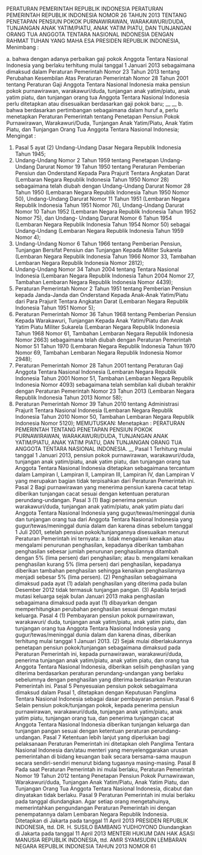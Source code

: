  PERATURAN PEMERINTAH REPUBLIK INDONESIA PERATURAN PEMERINTAH REPUBLIK INDONESIA NOMOR 26 TAHUN 2013 TENTANG PENETAPAN PENSIUN POKOK PURNAWIRAWAN, WARAKAWURI/DUDA, TUNJANGAN ANAK YATIM/PIATU, ANAK YATIM PIATU, DAN TUNJANGAN ORANG TUA ANGGOTA TENTARA NASIONAL INDONESIA
DENGAN RAHMAT TUHAN YANG MAHA ESA PRESIDEN REPUBLIK INDONESIA,
Menimbang :

a. bahwa dengan adanya perbaikan gaji pokok Anggota Tentara Nasional Indonesia yang berlaku terhitung mulai tanggal 1 Januari 2013 sebagaimana dimaksud dalam Peraturan Pemerintah Nomor 23 Tahun 2013 tentang Perubahan Kesembilan Atas Peraturan Pemerintah Nomor 28 Tahun 2001 tentang Peraturan Gaji Anggota Tentara Nasional Indonesia maka pensiun pokok purnawirawan, warakawuri/duda, tunjangan anak yatim/piatu, anak yatim piatu, dan tunjangan orang tua Anggota Tentara Nasional Indonesia perlu ditetapkan atau disesuaikan berdasarkan gaji pokok baru; __ __ b. bahwa berdasarkan pertimbangan sebagaimana dalam huruf a, perlu menetapkan Peraturan Pemerintah tentang Penetapan Pensiun Pokok Purnawirawan, Warakawuri/Duda, Tunjangan Anak Yatim/Piatu, Anak Yatim Piatu, dan Tunjangan Orang Tua Anggota Tentara Nasional Indonesia;
Mengingat :

1. Pasal 5 ayat (2) Undang-Undang Dasar Negara Republik Indonesia Tahun 1945;
2. Undang-Undang Nomor 2 Tahun 1959 tentang Penetapan Undang-Undang Darurat Nomor 19 Tahun 1950 tentang Peraturan Pemberian Pensiun dan Onderstand Kepada Para Prajurit Tentara Angkatan Darat (Lembaran Negara Republik Indonesia Tahun 1950 Nomor 28) sebagaimana telah diubah dengan Undang-Undang Darurat Nomor 28 Tahun 1950 (Lembaran Negara Republik Indonesia Tahun 1950 Nomor 50), Undang-Undang Darurat Nomor 11 Tahun 1951 (Lembaran Negara Republik Indonesia Tahun 1951 Nomor 76), Undang-Undang Darurat Nomor 10 Tahun 1952 (Lembaran Negara Republik Indonesia Tahun 1952 Nomor 75), dan Undang- Undang Darurat Nomor 6 Tahun 1954 (Lembaran Negara Republik Indonesia Tahun 1954 Nomor 50) sebagai Undang-Undang (Lembaran Negara Republik Indonesia Tahun 1959 Nomor 4);
3. Undang-Undang Nomor 6 Tahun 1966 tentang Pemberian Pensiun, Tunjangan Bersifat Pensiun dan Tunjangan Kepada Militer Sukarela (Lembaran Negara Republik Indonesia Tahun 1966 Nomor 33, Tambahan Lembaran Negara Republik Indonesia Nomor 2812);
4. Undang-Undang Nomor 34 Tahun 2004 tentang Tentara Nasional Indonesia (Lembaran Negara Republik Indonesia Tahun 2004 Nomor 27, Tambahan Lembaran Negara Republik Indonesia Nomor 4439);
5. Peraturan Pemerintah Nomor 2 Tahun 1951 tentang Pemberian Pensiun kepada Janda-Janda dan Onderstand Kepada Anak-Anak Yatim/Piatu dari Para Prajurit Tentara Angkatan Darat (Lembaran Negara Republik Indonesia Tahun 1951 Nomor 5);
6. Peraturan Pemerintah Nomor 36 Tahun 1968 tentang Pemberian Pensiun Kepada Warakawuri, Tunjangan Kepada Anak Yatim/Piatu dan Anak Yatim Piatu Militer Sukarela (Lembaran Negara Republik Indonesia Tahun 1968 Nomor 61, Tambahan Lembaran Negara Republik Indonesia Nomor 2663) sebagaimana telah diubah dengan Peraturan Pemerintah Nomor 51 Tahun 1970 (Lembaran Negara Republik Indonesia Tahun 1970 Nomor 69, Tambahan Lembaran Negara Republik Indonesia Nomor 2948);
7. Peraturan Pemerintah Nomor 28 Tahun 2001 tentang Peraturan Gaji Anggota Tentara Nasional Indonesia (Lembaran Negara Republik Indonesia Tahun 2001 Nomor 51, Tambahan Lembaran Negara Republik Indonesia Nomor 4093) sebagaimana telah sembilan kali diubah terakhir dengan Peraturan Pemerintah Nomor 23 Tahun 2013 (Lembaran Negara Republik Indonesia Tahun 2013 Nomor 58);
8. Peraturan Pemerintah Nomor 39 Tahun 2010 tentang Administrasi Prajurit Tentara Nasional Indonesia (Lembaran Negara Republik Indonesia Tahun 2010 Nomor 50, Tambahan Lembaran Negara Republik Indonesia Nomor 5120);
MEMUTUSKAN:
 Menetapkan : PERATURAN PEMERINTAH TENTANG PENETAPAN PENSIUN POKOK PURNAWIRAWAN, WARAKAWURI/DUDA, TUNJANGAN ANAK YATIM/PIATU, ANAK YATIM PIATU, DAN TUNJANGAN ORANG TUA ANGGOTA TENTARA NASIONAL INDONESIA. __
Pasal 1
Terhitung mulai tanggal 1 Januari 2013, pensiun pokok purnawirawan, warakawuri/duda, tunjangan anak yatim/piatu, anak yatim piatu, dan tunjangan orang tua Anggota Tentara Nasional Indonesia ditetapkan sebagaimana tercantum dalam Lampiran I, Lampiran II, Lampiran III, Lampiran IV, dan Lampiran V yang merupakan bagian tidak terpisahkan dari Peraturan Pemerintah ini.
Pasal 2
Bagi purnawirawan yang menerima pensiun karena cacat tetap diberikan tunjangan cacat sesuai dengan ketentuan peraturan perundang-undangan.
Pasal 3
(1) Bagi penerima pensiun warakawuri/duda, tunjangan anak yatim/piatu, anak yatim piatu dari Anggota Tentara Nasional Indonesia yang gugur/tewas/meninggal dunia dan tunjangan orang tua dari Anggota Tentara Nasional Indonesia yang gugur/tewas/meninggal dunia dalam dan karena dinas sebelum tanggal 1 Juli 2001, setelah pensiun pokok/tunjangannya disesuaikan menurut Peraturan Pemerintah ini ternyata:
a. tidak mengalami kenaikan atau mengalami penurunan penghasilan, kepadanya diberikan tambahan penghasilan sebesar jumlah penurunan penghasilannya ditambah dengan 5% (lima persen) dari penghasilan; atau
b. mengalami kenaikan penghasilan kurang 5% (lima persen) dari penghasilan, kepadanya diberikan tambahan penghasilan sehingga kenaikan penghasilannya menjadi sebesar 5% (lima persen).
(2) Penghasilan sebagaimana dimaksud pada ayat (1) adalah penghasilan yang diterima pada bulan Desember 2012 tidak termasuk tunjangan pangan.
(3) Apabila terjadi mutasi keluarga sejak bulan Januari 2013 maka penghasilan sebagaimana dimaksud pada ayat (1) dibayarkan dengan memperhitungkan perubahan penghasilan sesuai dengan mutasi keluarga.
Pasal 4
(1) Pembayaran pensiun pokok purnawirawan, warakawuri/ duda, tunjangan anak yatim/piatu, anak yatim piatu, dan tunjangan orang tua Anggota Tentara Nasional Indonesia yang gugur/tewas/meninggal dunia dalam dan karena dinas, diberikan terhitung mulai tanggal 1 Januari 2013.
(2) Sejak mulai diberlakukannya penetapan pensiun pokok/tunjangan sebagaimana dimaksud pada Peraturan Pemerintah ini, kepada purnawirawan, warakawuri/duda, penerima tunjangan anak yatim/piatu, anak yatim piatu, dan orang tua Anggota Tentara Nasional Indonesia, diberikan selisih penghasilan yang diterima berdasarkan peraturan perundang-undangan yang berlaku sebelumnya dengan penghasilan yang diterima berdasarkan Peraturan Pemerintah ini.
Pasal 5
Penyesuaian pensiun pokok sebagaimana dimaksud dalam Pasal 1, ditetapkan dengan Keputusan Panglima Tentara Nasional Indonesia sebagai dasar pembayaran pensiun.
Pasal 6
Selain pensiun pokok/tunjangan pokok, kepada penerima pensiun purnawirawan, warakawuri/duda, tunjangan anak yatim/piatu, anak yatim piatu, tunjangan orang tua, dan penerima tunjangan cacat Anggota Tentara Nasional Indonesia diberikan tunjangan keluarga dan tunjangan pangan sesuai dengan ketentuan peraturan perundang-undangan.
Pasal 7
Ketentuan lebih lanjut yang diperlukan bagi pelaksanaan Peraturan Pemerintah ini ditetapkan oleh Panglima Tentara Nasional Indonesia dan/atau menteri yang menyelenggarakan urusan pemerintahan di bidang keuangan baik secara bersama-sama maupun secara sendiri-sendiri menurut bidang tugasnya masing-masing.
Pasal 8
Pada saat Peraturan Pemerintah ini mulai berlaku, Peraturan Pemerintah Nomor 19 Tahun 2012 tentang Penetapan Pensiun Pokok Purnawirawan, Warakawuri/duda, Tunjangan Anak Yatim/Piatu, Anak Yatim Piatu, dan Tunjangan Orang Tua Anggota Tentara Nasional Indonesia, dicabut dan dinyatakan tidak berlaku.
Pasal 9
Peraturan Pemerintah ini mulai berlaku pada tanggal diundangkan.
Agar setiap orang mengetahuinya, memerintahkan pengundangan Peraturan Pemerintah ini dengan penempatannya dalam Lembaran Negara Republik Indonesia. Ditetapkan di Jakarta pada tanggal 11 April 2013 PRESIDEN REPUBLIK INDONESIA, ttd. DR. H. SUSILO BAMBANG YUDHOYONO Diundangkan di Jakarta pada tanggal 11 April 2013 MENTERI HUKUM DAN HAK ASASI MANUSIA REPUBLIK INDONESIA, ttd. AMIR SYAMSUDIN LEMBARAN NEGARA REPUBLIK INDONESIA TAHUN 2013 NOMOR 61